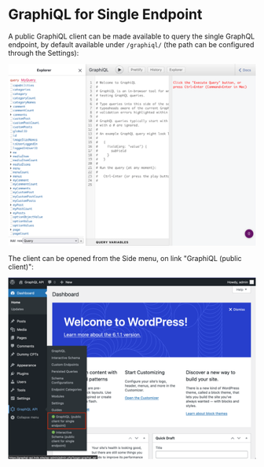 # GraphiQL for Single Endpoint

A public GraphiQL client can be made available to query the single GraphQL endpoint, by default available under `/graphiql/` (the path can be configured through the Settings):

![Single endpoint's GraphiQL client](../../images/single-endpoint-graphiql.png "Single endpoint's GraphiQL client")

The client can be opened from the Side menu, on link "GraphiQL (public client)":

![Single endpoint's link to the GraphiQL client](../../images/single-endpoint-graphiql-link.png "Single endpoint's link to the GraphiQL client")
